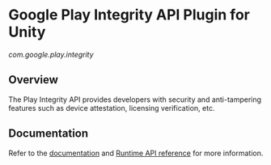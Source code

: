# Google Play Integrity API Plugin for Unity

*com.google.play.integrity*

## Overview

The Play Integrity API provides developers with security and anti-tampering
features such as device attestation, licensing verification, etc.

## Documentation

Refer to the
[documentation](//developer.android.com/google/play/integrity)
and
[Runtime API reference](//developer.android.com/reference/unity/namespace/Google/Play/Integrity)
for more information.